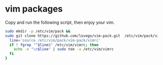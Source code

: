 # vim packages

Copy and run the following script, then enjoy your vim.

```bash
sudo mkdir -p /etc/vim/pack &&
sudo git clone https://github.com/lovego/vim-pack.git  /etc/vim/pack/vim-pack && {
  line='source /etc/vim/pack/vim-pack/vimrc'
  if ! fgrep "^$line$" /etc/vim/vimrc; then
    echo -e "\n$line" | sudo tee -a /etc/vim/vimrc
  fi
}
```
